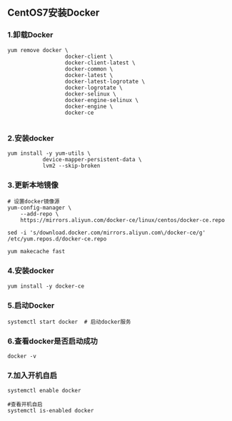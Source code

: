 ## CentOS7安装Docker

### 1.卸载Docker

```
yum remove docker \
                  docker-client \
                  docker-client-latest \
                  docker-common \
                  docker-latest \
                  docker-latest-logrotate \
                  docker-logrotate \
                  docker-selinux \
                  docker-engine-selinux \
                  docker-engine \
                  docker-ce
                  

```

### 2.安装docker

```
yum install -y yum-utils \
           device-mapper-persistent-data \
           lvm2 --skip-broken
```

### 3.更新本地镜像

```
# 设置docker镜像源
yum-config-manager \
    --add-repo \
    https://mirrors.aliyun.com/docker-ce/linux/centos/docker-ce.repo
    
sed -i 's/download.docker.com/mirrors.aliyun.com\/docker-ce/g' /etc/yum.repos.d/docker-ce.repo

yum makecache fast
```

### 4.安装docker

```
yum install -y docker-ce
```

### 5.启动Docker

```
systemctl start docker  # 启动docker服务
```

### 6.查看docker是否启动成功

```
docker -v
```


### 7.加入开机自启

```
systemctl enable docker

#查看开机自启
systemctl is-enabled docker
```
